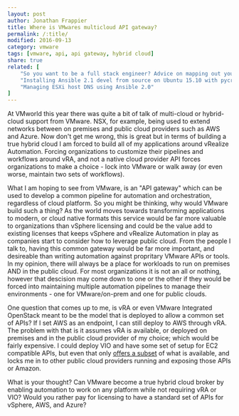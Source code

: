 ```yaml
---
layout: post
author: Jonathan Frappier
title: Where is VMwares multicloud API gateway?
permalink: /:title/
modified: 2016-09-13
category: vmware
tags: [vmware, api, api gateway, hybrid cloud]
share: true
related: [
    "So you want to be a full stack engineer? Advice on mapping out your career.", 
    "Installing Ansible 2.1 devel from source on Ubuntu 15.10 with pycrypto errors", 
    "Managing ESXi host DNS using Ansible 2.0"
]
---
```

At VMworld this year there was quite a bit of talk of multi-cloud or hybrid-cloud support from VMware. NSX, for example, being used to extend networks between on premises and public cloud providers such as AWS and Azure. Now don't get me wrong, this is great but in terms of building a true hybrid cloud I am forced to build all of my applications around vRealize Automation. Forcing organizations to customize their pipelines and workflows around vRA, and not a native cloud provider API forces organizations to make a choice - lock into VMware or walk away (or even worse, maintain two sets of workflows).

What I am hoping to see from VMware, is an "API gateway" which can be used to develop a common pipeline for automation and orchestration, regardless of cloud platform. So you might be thinking, why would VMware build such a thing? As the world moves towards transforming applications to modern, or cloud native formats this service would be far more valuable to organizations than vSphere licensing and could be the value add to existing licenses that keeps vSphere and vRealize Automation in play as companies start to consider how to leverage public cloud. From the people I talk to, having this common gateway would be far more important, and desireable than writing automation against propritary VMware APIs or tools. In my opinion, there will always be a place for workloads to run on premises AND in the public cloud. For most organizations it is not an all or nothing, however that descision may come down to one or the other if they would be forced into maintaining multiple automation pipelines to manage their environments - one for VMware/on-prem and one for public clouds.

One question that comes up to me, is vRA or even VMware Integrated OpenStack meant to be the model that is deployed to allow a common set of APIs? If I set AWS as an endpoint, I can still deploy to AWS through vRA. The problem with that is it assumes vRA is available, or deployed on premises and in the public cloud provider of my choice; which would be fairly expensive. I could deploy VIO and have some set of setup for EC2 compatible APIs, but even that only <a href="https://wiki.openstack.org/wiki/Nova/APIFeatureComparison">offers a subset</a> of what is available, and locks me in to other public cloud providers running and exposing those APIs or Amazon.

What is your thought? Can VMware become a true hybrid cloud broker by enabling automation to work on any platform while not requiring vRA or VIO? Would you rather pay for licensing to have a standard set of APIs for vSphere, AWS, and Azure?
